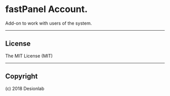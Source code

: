 # fastPanel Account.
Add-on to work with users of the system.

---

## License
The MIT License (MIT)

---

## Copyright
(c) 2018 Desionlab
